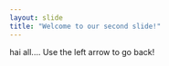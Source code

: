 ```yaml
---
layout: slide
title: "Welcome to our second slide!"
---
```

hai all....
Use the left arrow to go back!

